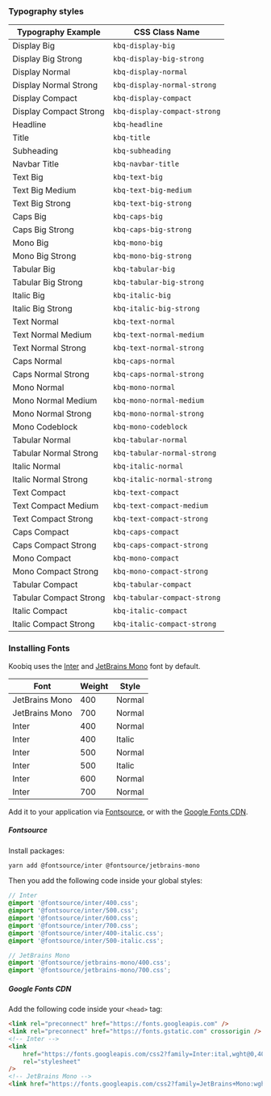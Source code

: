 ### Typography styles

<!-- font-classes-table -->
<table id="font-classes-table">
  <thead>
    <tr>
      <th>Typography Example</th>
      <th>CSS Class Name</th>
    </tr>
  </thead>
  <tbody>
    <tr>
      <td><div class="kbq-display-big">Display Big</div></td>
      <td><code kbq-code-snippet>kbq-display-big</code></td>
    </tr>
    <tr>
      <td><div class="kbq-display-big-strong">Display Big Strong</div></td>
      <td><code kbq-code-snippet>kbq-display-big-strong</code></td>
    </tr>
    <tr>
      <td><div class="kbq-display-normal">Display Normal</div></td>
      <td><code kbq-code-snippet>kbq-display-normal</code></td>
    </tr>
    <tr>
      <td>
        <div class="kbq-display-normal-strong">Display Normal Strong</div>
      </td>
      <td><code kbq-code-snippet>kbq-display-normal-strong</code></td>
    </tr>
    <tr>
      <td><div class="kbq-display-compact">Display Compact</div></td>
      <td><code kbq-code-snippet>kbq-display-compact</code></td>
    </tr>
    <tr>
      <td>
        <div class="kbq-display-compact-strong">Display Compact Strong</div>
      </td>
      <td><code kbq-code-snippet>kbq-display-compact-strong</code></td>
    </tr>
    <tr>
      <td><div class="kbq-headline">Headline</div></td>
      <td><code kbq-code-snippet>kbq-headline</code></td>
    </tr>
    <tr>
      <td><div class="kbq-title">Title</div></td>
      <td><code kbq-code-snippet>kbq-title</code></td>
    </tr>
    <tr>
      <td><div class="kbq-subheading">Subheading</div></td>
      <td><code kbq-code-snippet>kbq-subheading</code></td>
    </tr>
    <tr>
      <td><div class="kbq-navbar-title">Navbar Title</div></td>
      <td><code kbq-code-snippet>kbq-navbar-title</code></td>
    </tr>
    <tr>
      <td><div class="kbq-text-big">Text Big</div></td>
      <td><code kbq-code-snippet>kbq-text-big</code></td>
    </tr>
    <tr>
      <td><div class="kbq-text-big-medium">Text Big Medium</div></td>
      <td><code kbq-code-snippet>kbq-text-big-medium</code></td>
    </tr>
    <tr>
      <td><div class="kbq-text-big-strong">Text Big Strong</div></td>
      <td><code kbq-code-snippet>kbq-text-big-strong</code></td>
    </tr>
    <tr>
      <td><div class="kbq-caps-big">Caps Big</div></td>
      <td><code kbq-code-snippet>kbq-caps-big</code></td>
    </tr>
    <tr>
      <td><div class="kbq-caps-big-strong">Caps Big Strong</div></td>
      <td><code kbq-code-snippet>kbq-caps-big-strong</code></td>
    </tr>
    <tr>
      <td><div class="kbq-mono-big">Mono Big</div></td>
      <td><code kbq-code-snippet>kbq-mono-big</code></td>
    </tr>
    <tr>
      <td><div class="kbq-mono-big-strong">Mono Big Strong</div></td>
      <td><code kbq-code-snippet>kbq-mono-big-strong</code></td>
    </tr>
    <tr>
      <td><div class="kbq-tabular-big">Tabular Big</div></td>
      <td><code kbq-code-snippet>kbq-tabular-big</code></td>
    </tr>
    <tr>
      <td><div class="kbq-tabular-big-strong">Tabular Big Strong</div></td>
      <td><code kbq-code-snippet>kbq-tabular-big-strong</code></td>
    </tr>
    <tr>
      <td><div class="kbq-italic-big">Italic Big</div></td>
      <td><code kbq-code-snippet>kbq-italic-big</code></td>
    </tr>
    <tr>
      <td><div class="kbq-italic-big-strong">Italic Big Strong</div></td>
      <td><code kbq-code-snippet>kbq-italic-big-strong</code></td>
    </tr>
    <tr>
      <td><div class="kbq-text-normal">Text Normal</div></td>
      <td><code kbq-code-snippet>kbq-text-normal</code></td>
    </tr>
    <tr>
      <td><div class="kbq-text-normal-medium">Text Normal Medium</div></td>
      <td><code kbq-code-snippet>kbq-text-normal-medium</code></td>
    </tr>
    <tr>
      <td><div class="kbq-text-normal-strong">Text Normal Strong</div></td>
      <td><code kbq-code-snippet>kbq-text-normal-strong</code></td>
    </tr>
    <tr>
      <td><div class="kbq-caps-normal">Caps Normal</div></td>
      <td><code kbq-code-snippet>kbq-caps-normal</code></td>
    </tr>
    <tr>
      <td><div class="kbq-caps-normal-strong">Caps Normal Strong</div></td>
      <td><code kbq-code-snippet>kbq-caps-normal-strong</code></td>
    </tr>
    <tr>
      <td><div class="kbq-mono-normal">Mono Normal</div></td>
      <td><code kbq-code-snippet>kbq-mono-normal</code></td>
    </tr>
    <tr>
      <td><div class="kbq-mono-normal-medium">Mono Normal Medium</div></td>
      <td><code kbq-code-snippet>kbq-mono-normal-medium</code></td>
    </tr>
    <tr>
      <td><div class="kbq-mono-normal-strong">Mono Normal Strong</div></td>
      <td><code kbq-code-snippet>kbq-mono-normal-strong</code></td>
    </tr>
    <tr>
      <td><div class="kbq-mono-codeblock">Mono Codeblock</div></td>
      <td><code kbq-code-snippet>kbq-mono-codeblock</code></td>
    </tr>
    <tr>
      <td><div class="kbq-tabular-normal">Tabular Normal</div></td>
      <td><code kbq-code-snippet>kbq-tabular-normal</code></td>
    </tr>
    <tr>
      <td>
        <div class="kbq-tabular-normal-strong">Tabular Normal Strong</div>
      </td>
      <td><code kbq-code-snippet>kbq-tabular-normal-strong</code></td>
    </tr>
    <tr>
      <td><div class="kbq-italic-normal">Italic Normal</div></td>
      <td><code kbq-code-snippet>kbq-italic-normal</code></td>
    </tr>
    <tr>
      <td><div class="kbq-italic-normal-strong">Italic Normal Strong</div></td>
      <td><code kbq-code-snippet>kbq-italic-normal-strong</code></td>
    </tr>
    <tr>
      <td><div class="kbq-text-compact">Text Compact</div></td>
      <td><code kbq-code-snippet>kbq-text-compact</code></td>
    </tr>
    <tr>
      <td><div class="kbq-text-compact-medium">Text Compact Medium</div></td>
      <td><code kbq-code-snippet>kbq-text-compact-medium</code></td>
    </tr>
    <tr>
      <td><div class="kbq-text-compact-strong">Text Compact Strong</div></td>
      <td><code kbq-code-snippet>kbq-text-compact-strong</code></td>
    </tr>
    <tr>
      <td><div class="kbq-caps-compact">Caps Compact</div></td>
      <td><code kbq-code-snippet>kbq-caps-compact</code></td>
    </tr>
    <tr>
      <td><div class="kbq-caps-compact-strong">Caps Compact Strong</div></td>
      <td><code kbq-code-snippet>kbq-caps-compact-strong</code></td>
    </tr>
    <tr>
      <td><div class="kbq-mono-compact">Mono Compact</div></td>
      <td><code kbq-code-snippet>kbq-mono-compact</code></td>
    </tr>
    <tr>
      <td><div class="kbq-mono-compact-strong">Mono Compact Strong</div></td>
      <td><code kbq-code-snippet>kbq-mono-compact-strong</code></td>
    </tr>
    <tr>
      <td><div class="kbq-tabular-compact">Tabular Compact</div></td>
      <td><code kbq-code-snippet>kbq-tabular-compact</code></td>
    </tr>
    <tr>
      <td>
        <div class="kbq-tabular-compact-strong">Tabular Compact Strong</div>
      </td>
      <td><code kbq-code-snippet>kbq-tabular-compact-strong</code></td>
    </tr>
    <tr>
      <td><div class="kbq-italic-compact">Italic Compact</div></td>
      <td><code kbq-code-snippet>kbq-italic-compact</code></td>
    </tr>
    <tr>
      <td>
        <div class="kbq-italic-compact-strong">Italic Compact Strong</div>
      </td>
      <td><code kbq-code-snippet>kbq-italic-compact-strong</code></td>
    </tr>
  </tbody>
</table>

<!-- END font-classes-table -->

### Installing Fonts

Koobiq uses the [Inter](https://github.com/rsms/inter) and [JetBrains Mono](https://github.com/JetBrains/JetBrainsMono) font by default.

| Font           | Weight | Style  |
| -------------- | ------ | ------ |
| JetBrains Mono | 400    | Normal |
| JetBrains Mono | 700    | Normal |
| Inter          | 400    | Normal |
| Inter          | 400    | Italic |
| Inter          | 500    | Normal |
| Inter          | 500    | Italic |
| Inter          | 600    | Normal |
| Inter          | 700    | Normal |

Add it to your application via [Fontsource](#fontsource), or with the [Google Fonts CDN](#google-fonts-cdn).

##### Fontsource

Install packages:

```bash
yarn add @fontsource/inter @fontsource/jetbrains-mono
```

Then you add the following code inside your global styles:

```scss
// Inter
@import '@fontsource/inter/400.css';
@import '@fontsource/inter/500.css';
@import '@fontsource/inter/600.css';
@import '@fontsource/inter/700.css';
@import '@fontsource/inter/400-italic.css';
@import '@fontsource/inter/500-italic.css';

// JetBrains Mono
@import '@fontsource/jetbrains-mono/400.css';
@import '@fontsource/jetbrains-mono/700.css';
```

##### Google Fonts CDN

Add the following code inside your `<head>` tag:

```html
<link rel="preconnect" href="https://fonts.googleapis.com" />
<link rel="preconnect" href="https://fonts.gstatic.com" crossorigin />
<!-- Inter -->
<link
    href="https://fonts.googleapis.com/css2?family=Inter:ital,wght@0,400;0,500;0,600;0,700;1,400;1,500&display=swap"
    rel="stylesheet"
/>
<!-- JetBrains Mono -->
<link href="https://fonts.googleapis.com/css2?family=JetBrains+Mono:wght@400;700&display=swap" rel="stylesheet" />
```
